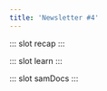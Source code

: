 ```yaml
---
title: 'Newsletter #4'
---
```


::: slot recap
<template>
<NewsLink :tidbit="81" />
<NewsLink :blog="11" />
</template>
:::

::: slot learn
<template>
<NewsLink
  title="JavaScript Promise in 100 Seconds"
  url="https://youtu.be/RvYYCGs45L4"
  subtext="Fireship (YouTube)"
  external
/>
<NewsLink
  title="Vue.js: The Documentary"
  url="https://youtu.be/OrxmtDw4pVI"
  subtext="Honeypot (YouTube)"
  external
/>
</template>
:::

::: slot samDocs
<template>
<news-text quote mb>
Assume positive intent and invite correction
</news-text>
<news-text>
Whenever I respond to a comment on my post, I always assume positive intent. Say someone comments on something that I think is incorrect. I'll state it but I always leave room for them to correct me. Why? because you don't know what you don't know 🙋🏻‍♀️
</news-text>
<news-text mt>And often time, I am wrong 😂. But because I responded in a way that invites correction and done respectively, people often reciprocate in the same manner and teach me something new. However, if I put my ego first and responded by saying "no, you're wrong", this person might either angrily respond and make me look like a fool to stick it to me OR worse they leave without correcting me and I'm forever stuck with this incorrect knowledge. Regardless, I become the loser because I lost an opportunity to learn 😞
</news-text>
<news-text mt>
I see this often on social media. We don't like being challenged and we are triggered to comments that are opposite of ours. I get it. It's never a great feeling to have someone tell you you're wrong. Especially if someone comes at it really strong 😖 Btw, being jerk doesn't help your cause at all, kindness is the real competitive advantage, more on this next time 👍
</news-text>
<news-text mt>
If we can start assuming positive intent of the other person. Instead of squashing the conversation, we can open up the conversation, I think you will be pleasantly surprised by the new knowledge you will gain 💪
</news-text>
</template>
:::
